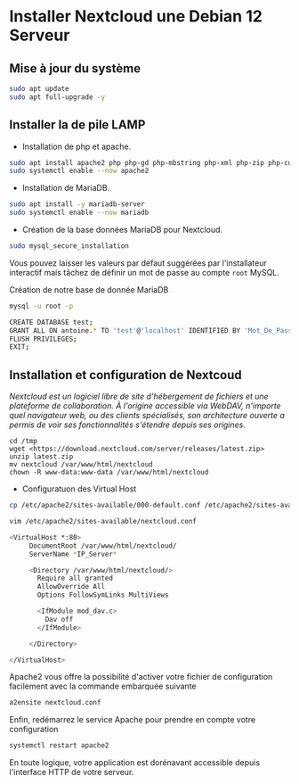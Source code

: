 # Installer Nextcloud une Debian 12 Serveur


## Mise à jour du système

```sh
sudo apt update
sudo apt full-upgrade -y
```


## Installer la de pile LAMP

* Installation de php et apache.

```sh
sudo apt install apache2 php php-gd php-mbstring php-xml php-zip php-curl php-mysql
sudo systemctl enable --now apache2
```

* Installation de MariaDB.

```sh
sudo apt install -y mariadb-server
sudo systemctl enable --now mariadb
```

* Création de la base données MariaDB pour Nextcloud.

```sh
sudo mysql_secure_installation
```

Vous pouvez laisser les valeurs par défaut suggérées par l'installateur interactif mais tâchez de définir un mot de passe au compte `root` MySQL.

Création de notre base de donnée MariaDB 

```sh
mysql -u root -p
```
```sh
CREATE DATABASE test;
GRANT ALL ON antoine.* TO 'test'@'localhost' IDENTIFIED BY 'Mot_De_Passe';
FLUSH PRIVILEGES;
EXIT;
```

## Installation et configuration de Nextcoud

*Nextcloud est un logiciel libre de site d'hébergement de fichiers et une plateforme de collaboration. À l'origine accessible via WebDAV, n'importe quel navigateur web, ou des clients spécialisés, son architecture ouverte a permis de voir ses fonctionnalités s'étendre depuis ses origines.*

```
cd /tmp
wget <https://download.nextcloud.com/server/releases/latest.zip>
unzip latest.zip
mv nextcloud /var/www/html/nextcloud
chown -R www-data:www-data /var/www/html/nextcloud
```

* Configuratuon des Virtual Host
```sh
cp /etc/apache2/sites-available/000-default.conf /etc/apache2/sites-available/nextcloud.conf
```
```sh
vim /etc/apache2/sites-available/nextcloud.conf
```
```sh
<VirtualHost *:80>
     DocumentRoot /var/www/html/nextcloud/
     ServerName *IP_Server*

     <Directory /var/www/html/nextcloud/>
       Require all granted
       AllowOverride All
       Options FollowSymLinks MultiViews

       <IfModule mod_dav.c>
         Dav off
       </IfModule>

     </Directory>

</VirtualHost>
```

Apache2 vous offre la possibilité d'activer votre fichier de configuration facilement avec la commande embarquée suivante

```sh
a2ensite nextcloud.conf
```

Enfin, redémarrez le service Apache pour prendre en compte votre configuration 

```sh
systemctl restart apache2
```

En toute logique, votre application est dorénavant accessible depuis l'interface HTTP de votre serveur.
